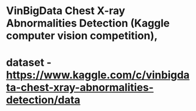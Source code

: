 # VinBigData Chest X-ray Abnormalities Detection (Kaggle computer vision competition),
# dataset - https://www.kaggle.com/c/vinbigdata-chest-xray-abnormalities-detection/data
